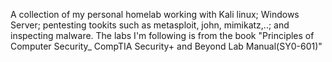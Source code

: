 A collection of my personal homelab working with Kali linux; Windows Server; pentesting tookits such as metasploit, john, mimikatz,..; and inspecting malware. The labs I'm following is from the book "Principles of Computer Security_ CompTIA Security+ and Beyond Lab Manual(SY0-601)"
